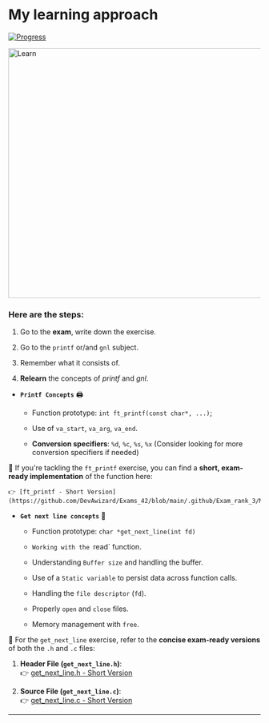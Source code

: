 # My learning approach

[![Progress](https://img.shields.io/badge/Progress-In%20Progress-yellow)](https://github.com/DevAwizard/Exams_42) 

<img src="https://github.com/user-attachments/assets/25c2193a-55ec-423a-aea7-037c962c7e69" alt="Learn" width="1000" height="500">



### Here are the steps: 

1. Go to the **exam**, write down the exercise.

2. Go to the `printf` or/and `gnl` subject.

3. Remember what it consists of.

4. **Relearn** the concepts of _printf_ and _gnl_.

  - **`Printf Concepts`** 🖨️
    
    - Function prototype: `int ft_printf(const char*, ...)`;
      
    - Use of `va_start`, `va_arg`, `va_end`.

    - **Conversion specifiers**: `%d`, `%c`, `%s`, `%x` (Consider looking for more conversion specifiers if needed)
   
 
📝 If you're tackling the `ft_printf` exercise, you can find a **short, exam-ready implementation** of the function here:

    👉 [ft_printf - Short Version](https://github.com/DevAwizard/Exams_42/blob/main/.github/Exam_rank_3/My_personal_approach/Ft_printf/README.md)


  - **`Get next line concepts`** 📝

    -  Function prototype: `char *get_next_line(int fd)`

    - `Working with the `read` function.

    - Understanding `Buffer size` and handling the buffer.

    - Use of a `Static variable` to persist data across function calls.

    - Handling the `file descriptor` (`fd`).

    - Properly `open` and `close` files.

    - Memory management with `free`.

📝 For the `get_next_line` exercise, refer to the **concise exam-ready versions** of both the `.h` and `.c` files:

1. **Header File (`get_next_line.h`)**:  
   👉 [get_next_line.h - Short Version](https://github.com/DevAwizard/Exams_42/blob/main/.github/Exam_rank_3/My_personal_approach/Get_next_line/get_next_line.h)

2. **Source File (`get_next_line.c`)**:  
   👉 [get_next_line.c - Short Version](https://github.com/DevAwizard/Exams_42/blob/main/.github/Exam_rank_3/My_personal_approach/Get_next_line/get_next_line.c)


---
